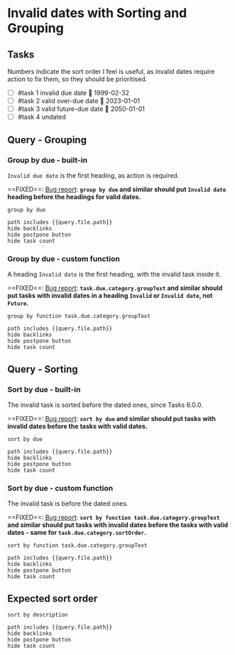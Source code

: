 # Invalid dates with Sorting and Grouping

## Tasks

Numbers indicate the sort order I feel is useful, as invalid dates require action to fix them, so they should be prioritised.

- [ ] #task 1 invalid due date 📅 1999-02-32
- [ ] #task 2 valid over-due date 📅 2023-01-01
- [ ] #task 3 valid future-due date 📅 2050-01-01
- [ ] #task 4 undated

## Query - Grouping

### Group by due - built-in

`Invalid due date` is the first heading, as action is required.

==FIXED==: [Bug report](https://github.com/obsidian-tasks-group/obsidian-tasks/issues/2591): **`group by due` and similar should put `Invalid date` heading before the headings for valid dates.**

```tasks
group by due

path includes {{query.file.path}}
hide backlinks
hide postpone button
hide task count
```

### Group by due - custom function

A heading `Invalid date` is the first heading, with the invalid task inside it.

==FIXED==: [Bug report](https://github.com/obsidian-tasks-group/obsidian-tasks/issues/2592): **`task.due.category.groupText` and similar should put tasks with invalid dates in a heading `Invalid` or `Invalid date`, not `Future`.**

```tasks
group by function task.due.category.groupText

path includes {{query.file.path}}
hide backlinks
hide postpone button
hide task count
```

## Query - Sorting

### Sort by due - built-in

The invalid task is sorted before the dated ones, since Tasks 6.0.0.

==FIXED==: [Bug report](https://github.com/obsidian-tasks-group/obsidian-tasks/issues/2589): **`sort by due` and similar should put tasks with invalid dates before the tasks with valid dates.**

```tasks
sort by due

path includes {{query.file.path}}
hide backlinks
hide postpone button
hide task count
```

### Sort by due - custom function

The invalid task is before the dated ones.

==FIXED==: [Bug report](https://github.com/obsidian-tasks-group/obsidian-tasks/issues/2592): **`sort by function task.due.category.groupText` and similar should put tasks with invalid dates before the tasks with valid dates - same for `task.due.category.sortOrder`.**

```tasks
sort by function task.due.category.groupText

path includes {{query.file.path}}
hide backlinks
hide postpone button
hide task count
```

## Expected sort order

```tasks
sort by description

path includes {{query.file.path}}
hide backlinks
hide postpone button
hide task count
```
